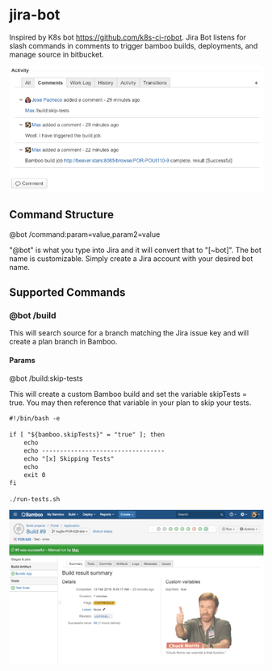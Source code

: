 # jira-bot
Inspired by K8s bot https://github.com/k8s-ci-robot. Jira Bot listens for slash commands in comments to trigger bamboo builds, deployments, and manage source in bitbucket.

![alt text](screenshots/jira.png)

## Command Structure
@bot /command:param=value,param2=value

"@bot" is what you type into Jira and it will convert that to "[~bot]". The bot name is customizable. Simply create a Jira account with your desired bot name.


## Supported Commands
### @bot /build
This will search source for a branch matching the Jira issue key and will create a plan branch in Bamboo.

#### Params
@bot /build:skip-tests

This will create a custom Bamboo build and set the variable skipTests = true. You may then reference that variable in your plan to skip your tests.

```
#!/bin/bash -e

if [ "${bamboo.skipTests}" = "true" ]; then
    echo
    echo ----------------------------------
    echo "[x] Skipping Tests"
    echo
    exit 0
fi

./run-tests.sh
```
![alt text](screenshots/bamboo.png)
